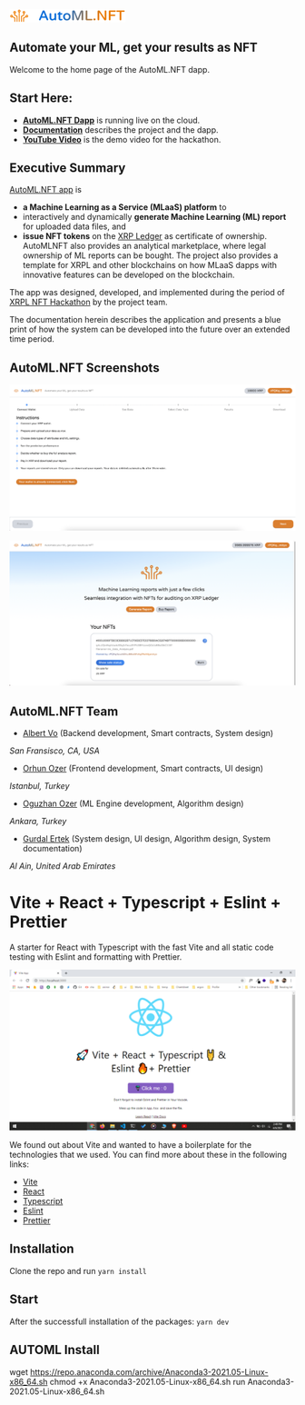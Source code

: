 ![AutoMLNFT Logo](./doc/img/logo.png) 

## Automate your ML, get your results as NFT

Welcome to the home page of the AutoML.NFT dapp.

<hline>
</hline>

## Start Here:

- [**AutoML.NFT Dapp**](https://lucid-mayer-4a70a5.netlify.app/) is running live on the cloud.
- [**Documentation**](./doc/Documentation.md) describes the project and the dapp.
- [**YouTube Video**](https://youtu.be/CwoCla53aFI) is the demo video for the hackathon.


## Executive Summary
  
[AutoML.NFT app](https://github.com/albert-vo-crypto/automlnft) is 
- **a Machine Learning as a Service (MLaaS) platform** to 
- interactively and dynamically **generate Machine Learning (ML) report** for uploaded data files, and 
- **issue NFT tokens** on the [XRP Ledger](https://xrpl.org/index.html) as certificate of ownership. 
AutoMLNFT also provides an analytical marketplace, where legal ownership of ML reports can be bought. The project also provides a template for XRPL and other blockchains on how MLaaS dapps with innovative features can be developed on the blockchain.

The app was designed, developed, and implemented during the period of [XRPL NFT Hackathon](https://xrplnft.devpost.com/) by the project team. 

The documentation herein describes the application and presents a blue print of how the system can be developed into the future over an extended time period. 

## AutoML.NFT Screenshots

![Screen01](./doc/img/Screen04.png)

![Screen05](./doc/img/Screen17.png)

## AutoML.NFT Team

- [Albert Vo](https://github.com/albert-vo-crypto/) (Backend development, Smart contracts, System design)

_San Fransisco, CA, USA_

- [Orhun Ozer](https://github.com/zhunor) (Frontend development, Smart contracts, UI design)

_Istanbul, Turkey_

- [Oguzhan Ozer](https://github.com/oguzhanoozer) (ML Engine development, Algorithm design)

_Ankara, Turkey_

- [Gurdal Ertek](https://github.com/gurdalertek) (System design, UI design, Algorithm design, System documentation)

_Al Ain, United Arab Emirates_

<!--- Member of [BlockBlockData](https://blockblockdata.com) Team; Associate Professor of Business Analytics, [UAE University](https://cbe.uaeu.ac.ae/en/departments/analytics/) --->

# Vite + React + Typescript + Eslint + Prettier

A starter for React with Typescript with the fast Vite and all static code testing with Eslint and formatting with Prettier.

![Vite + React + Typescript + Eslint + Prettier](/resources/screenshot.png)

We found out about Vite and wanted to have a boilerplate for the technologies that we used. You can find more about these in the following links: 
- [Vite](https://github.com/vitejs/vite) 
- [React](https://reactjs.org/)
- [Typescript](https://www.typescriptlang.org/)
- [Eslint](https://eslint.org/)
- [Prettier](https://prettier.io/)

## Installation

Clone the repo and run `yarn install`

## Start

After the successfull installation of the packages: `yarn dev`


## AUTOML Install

wget https://repo.anaconda.com/archive/Anaconda3-2021.05-Linux-x86_64.sh
chmod +x Anaconda3-2021.05-Linux-x86_64.sh
run Anaconda3-2021.05-Linux-x86_64.sh

